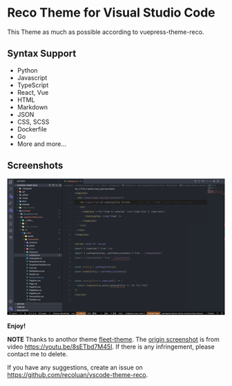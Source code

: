 # Reco Theme for Visual Studio Code

This Theme as much as possible according to vuepress-theme-reco.

## Syntax Support

- Python
- Javascript
- TypeScript
- React, Vue
- HTML
- Markdown
- JSON
- CSS, SCSS
- Dockerfile
- Go
- More and more...

## Screenshots

![origin](.github/screenshot.png)

**Enjoy!**

**NOTE** Thanks to anothor theme [fleet-theme](https://github.com//fleet-theme). The [origin screenshot](https://youtu.be/8sETbd7M45I) is from video <https://youtu.be/8sETbd7M45I>. If there is any infringement, please contact me to delete.

If you have any suggestions, create an issue on <https://github.com/recoluan/vscode-theme-reco>.
